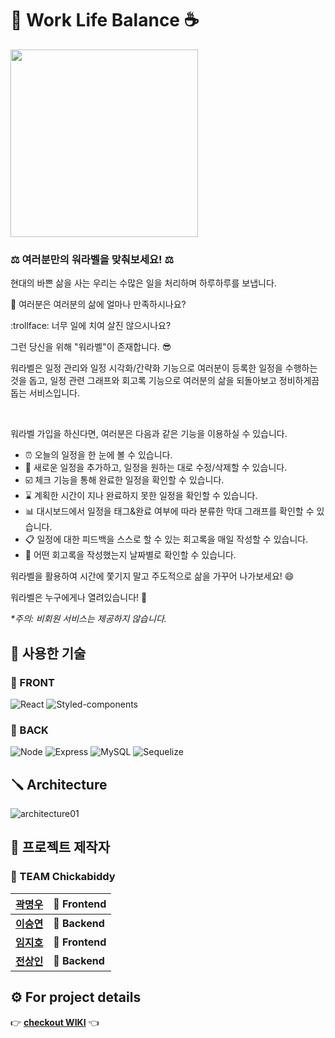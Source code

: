 # :briefcase: Work Life Balance :coffee:
<img src="https://user-images.githubusercontent.com/86960007/150037957-9830ed6d-45fc-40ff-b63d-9540590916b6.png" width="300" height="300">

### :balance_scale: 여러분만의 워라벨을 맞춰보세요! :balance_scale:

현대의 바쁜 삶을 사는 우리는 수많은 일을 처리하며 하루하루를 보냅니다.

:thinking: 여러분은 여러분의 삶에 얼마나 만족하시나요?

:trollface: 너무 일에 치여 살진 않으시나요?

그런 당신을 위해 "워라벨"이 존재합니다. :sunglasses:

워라벨은 일정 관리와 일정 시각화/간략화 기능으로 여러분이 등록한 일정을 수행하는 것을 돕고, 일정 관련 그래프와 회고록 기능으로 여러분의 삶을 되돌아보고 정비하게끔 돕는 서비스입니다.

<br/>

워라벨 가입을 하신다면, 여러분은 다음과 같은 기능을 이용하실 수 있습니다.
- :alarm_clock: 오늘의 일정을 한 눈에 볼 수 있습니다.
- :memo: 새로운 일정을 추가하고, 일정을 원하는 대로 수정/삭제할 수 있습니다.
- :ballot_box_with_check: 체크 기능을 통해 완료한 일정을 확인할 수 있습니다.
- :hourglass: 계획한 시간이 지나 완료하지 못한 일정을 확인할 수 있습니다.
- :bar_chart: 대시보드에서 일정을 태그&완료 여부에 따라 분류한 막대 그래프를 확인할 수 있습니다.
- :clipboard: 일정에 대한 피드백을 스스로 할 수 있는 회고록을 매일 작성할 수 있습니다.
- :book: 어떤 회고록을 작성했는지 날짜별로 확인할 수 있습니다.

워라벨을 활용하여 시간에 쫓기지 말고 주도적으로 삶을 가꾸어 나가보세요! :smile:

워라벨은 누구에게나 열려있습니다! :hugs:

_*주의: 비회원 서비스는 제공하지 않습니다._

## :toolbox: 사용한 기술
### :triangular_flag_on_post: FRONT
<img alt="React" src="https://img.shields.io/static/v1?logo=React&logoColor=61DAFB&label=Front&message=React&color=61DAFB&style=for-the-badge" />
<img alt="Styled-components" src="https://img.shields.io/static/v1?logo=Styled-components&logoColor=D87DBD&label=Front&message=Styled-components&color=D87DBD&style=for-the-badge" />

### :black_flag: BACK
<img alt="Node" src="https://img.shields.io/static/v1?logo=Node.js&logoColor=339933&label=Back&message=Node&color=339933&style=for-the-badge" />
<img alt="Express" src="https://img.shields.io/static/v1?logo=Express&logoColor=DAE9DA&label=Back&message=Express&color=DAE9DA&style=for-the-badge" />
<img alt="MySQL" src="https://img.shields.io/static/v1?logo=MySQL&logoColor=F29221&label=Back&message=MySQL&color=F29221&style=for-the-badge" />
<img alt="Sequelize" src="https://img.shields.io/static/v1?logo=Sequelize&logoColor=48AFEF&label=Back&message=Sequelize&color=48AFEF&style=for-the-badge" />


## :screwdriver: Architecture
![architecture01](https://user-images.githubusercontent.com/86960007/150040492-f8ef2b6f-4d8e-4f37-bb02-380d4193e179.png)


## :wrench: 프로젝트 제작자
### :baby_chick: TEAM Chickabiddy

| [곽명우](https://github.com/citysquirrel) | :triangular_flag_on_post: Frontend |
| ---- | --------- |
| [**이승연**](https://github.com/torangL) | :black_flag: **Backend**  |
| [**임지호**](https://github.com/JHL71) | :triangular_flag_on_post: **Frontend** |
| [**전상인**](https://github.com/jeonsangin) | :black_flag: **Backend**  |

## :gear: For project details
:point_right: [**checkout WIKI**](https://github.com/codestates/WorkLifeBalance/wiki) :point_left:
